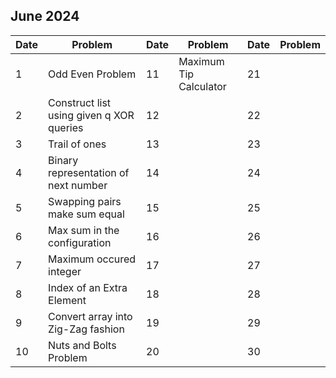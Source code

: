 ## June 2024

| Date | Problem                                  | Date | Problem                | Date | Problem |
| ---- | ---------------------------------------- | ---- | ---------------------- | ---- | ------- |
| 1    | Odd Even Problem                         | 11   | Maximum Tip Calculator | 21   |         |
| 2    | Construct list using given q XOR queries | 12   |                        | 22   |         |
| 3    | Trail of ones                            | 13   |                        | 23   |         |
| 4    | Binary representation of next number     | 14   |                        | 24   |         |
| 5    | Swapping pairs make sum equal            | 15   |                        | 25   |         |
| 6    | Max sum in the configuration             | 16   |                        | 26   |         |
| 7    | Maximum occured integer                  | 17   |                        | 27   |         |
| 8    | Index of an Extra Element                | 18   |                        | 28   |         |
| 9    | Convert array into Zig-Zag fashion       | 19   |                        | 29   |         |
| 10   | Nuts and Bolts Problem                   | 20   |                        | 30   |         |
